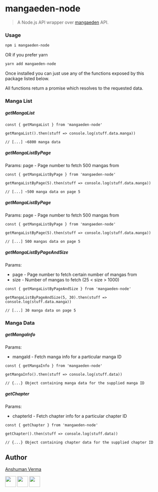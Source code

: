 # mangaeden-node

> A Node.js API wrapper over [mangaeden](https://www.mangaeden.com/api/) API.


### Usage

```sh
npm i mangaeden-node
```

OR if you prefer yarn
```sh
yarn add mangaeden-node
```

Once installed you can just use any of the functions exposed by this package listed below.

All functions return a promise which resolves to the requested data.


### Manga List

##### getMangaList

```node
const { getMangaList } from 'mangaeden-node'

getMangaList().then(stuff => console.log(stuff.data.manga))

// [...] ~6800 manga data

```

##### getMangaListByPage

Params: page - Page number to fetch 500 mangas from

```node
const { getMangaListByPage } from 'mangaeden-node'

getMangaListByPage(5).then(stuff => console.log(stuff.data.manga))

// [...] ~500 manga data on page 5

```

##### getMangaListByPage

Params: page - Page number to fetch 500 mangas from

```node
const { getMangaListByPage } from 'mangaeden-node'

getMangaListByPage(5).then(stuff => console.log(stuff.data.manga))

// [...] 500 mangas data on page 5

```

##### getMangaListByPageAndSize

Params:  
* page - Page number to fetch certain number of mangas from
* size - Number of mangas to fetch (25 < size > 1000)

```node
const { getMangaListByPageAndSize } from 'mangaeden-node'

getMangaListByPageAndSize(5, 30).then(stuff => console.log(stuff.data.manga))

// [...] 30 manga data on page 5

```


### Manga Data

##### getMangaInfo

Params:  
* mangaId - Fetch manga info for a particular manga ID

```node
const { getMangaInfo } from 'mangaeden-node'

getMangaInfo().then(stuff => console.log(stuff.data))

// {...} Object containing manga data for the supplied manga ID

```

##### getChapter

Params:  
* chapterId - Fetch chapter info for a particular chapter ID

```node
const { getChapter } from 'mangaeden-node'

getChapter().then(stuff => console.log(stuff.data))

// {...} Object containing chapter data for the supplied chapter ID

```

## Author

[Anshuman Verma](https://github.com/anshumanv)

[<img src="https://image.flaticon.com/icons/svg/185/185961.svg" width="35" padding="10">](https://twitter.com/Anshumaniac12)
[<img src="https://image.flaticon.com/icons/svg/185/185964.svg" width="35" padding="10">](https://linkedin.com/in/anshumanv12)
[<img src="https://image.flaticon.com/icons/svg/185/185981.svg" width="35" padding="10">](https://www.facebook.com/anshumanv12)

